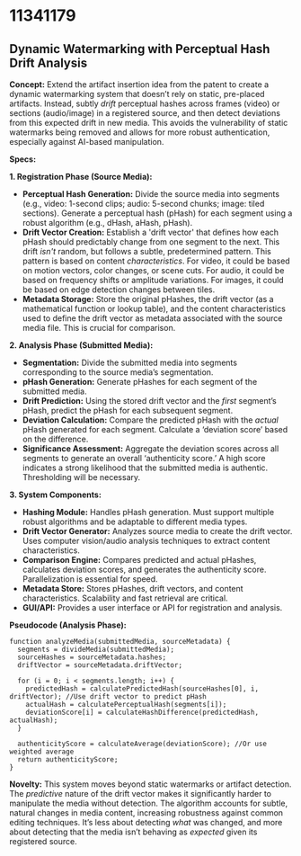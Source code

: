 # 11341179

## Dynamic Watermarking with Perceptual Hash Drift Analysis

**Concept:** Extend the artifact insertion idea from the patent to create a dynamic watermarking system that doesn’t rely on static, pre-placed artifacts. Instead, subtly *drift* perceptual hashes across frames (video) or sections (audio/image) in a registered source, and then detect deviations from this expected drift in new media. This avoids the vulnerability of static watermarks being removed and allows for more robust authentication, especially against AI-based manipulation.

**Specs:**

**1. Registration Phase (Source Media):**

*   **Perceptual Hash Generation:** Divide the source media into segments (e.g., video: 1-second clips; audio: 5-second chunks; image: tiled sections). Generate a perceptual hash (pHash) for each segment using a robust algorithm (e.g., dHash, aHash, pHash).
*   **Drift Vector Creation:** Establish a 'drift vector' that defines how each pHash should predictably change from one segment to the next. This drift *isn't* random, but follows a subtle, predetermined pattern. This pattern is based on content *characteristics*. For video, it could be based on motion vectors, color changes, or scene cuts. For audio, it could be based on frequency shifts or amplitude variations. For images, it could be based on edge detection changes between tiles.
*   **Metadata Storage:** Store the original pHashes, the drift vector (as a mathematical function or lookup table), and the content characteristics used to define the drift vector as metadata associated with the source media file. This is crucial for comparison.

**2. Analysis Phase (Submitted Media):**

*   **Segmentation:** Divide the submitted media into segments corresponding to the source media’s segmentation.
*   **pHash Generation:** Generate pHashes for each segment of the submitted media.
*   **Drift Prediction:** Using the stored drift vector and the *first* segment’s pHash, predict the pHash for each subsequent segment.
*   **Deviation Calculation:** Compare the predicted pHash with the *actual* pHash generated for each segment. Calculate a ‘deviation score’ based on the difference.
*   **Significance Assessment:** Aggregate the deviation scores across all segments to generate an overall ‘authenticity score.’  A high score indicates a strong likelihood that the submitted media is authentic. Thresholding will be necessary.

**3. System Components:**

*   **Hashing Module:** Handles pHash generation. Must support multiple robust algorithms and be adaptable to different media types.
*   **Drift Vector Generator:** Analyzes source media to create the drift vector. Uses computer vision/audio analysis techniques to extract content characteristics.
*   **Comparison Engine:**  Compares predicted and actual pHashes, calculates deviation scores, and generates the authenticity score.  Parallelization is essential for speed.
*   **Metadata Store:**  Stores pHashes, drift vectors, and content characteristics.  Scalability and fast retrieval are critical.
*   **GUI/API:** Provides a user interface or API for registration and analysis.

**Pseudocode (Analysis Phase):**

```
function analyzeMedia(submittedMedia, sourceMetadata) {
  segments = divideMedia(submittedMedia);
  sourceHashes = sourceMetadata.hashes;
  driftVector = sourceMetadata.driftVector;

  for (i = 0; i < segments.length; i++) {
    predictedHash = calculatePredictedHash(sourceHashes[0], i, driftVector); //Use drift vector to predict pHash
    actualHash = calculatePerceptualHash(segments[i]);
    deviationScore[i] = calculateHashDifference(predictedHash, actualHash);
  }

  authenticityScore = calculateAverage(deviationScore); //Or use weighted average
  return authenticityScore;
}
```

**Novelty:**  This system moves beyond static watermarks or artifact detection. The *predictive* nature of the drift vector makes it significantly harder to manipulate the media without detection. The algorithm accounts for subtle, natural changes in media content, increasing robustness against common editing techniques.  It’s less about detecting *what* was changed, and more about detecting that the media isn’t behaving as *expected* given its registered source.